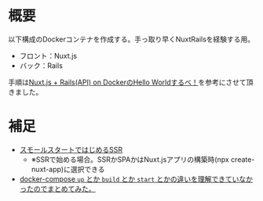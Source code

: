 # 概要
以下構成のDockerコンテナを作成する。手っ取り早くNuxtRailsを経験する用。
* フロント：Nuxt.js
* バック：Rails

手順は[Nuxt.js + Rails(API) on DockerのHello Worldするべ！](https://qiita.com/at-946/items/08de3c9d7611f62b1894)を参考にさせて頂きました。


# 補足
* [スモールスタートではじめるSSR](https://tech.dely.jp/entry/min_ssr)
    * ※SSRで始める場合。SSRかSPAかはNuxt.jsアプリの構築時(npx create-nuxt-app)に選択できる
* [docker-compose `up` とか `build` とか `start` とかの違いを理解できていなかったのでまとめてみた。](https://qiita.com/tegnike/items/bcdcee0320e11a928d46)